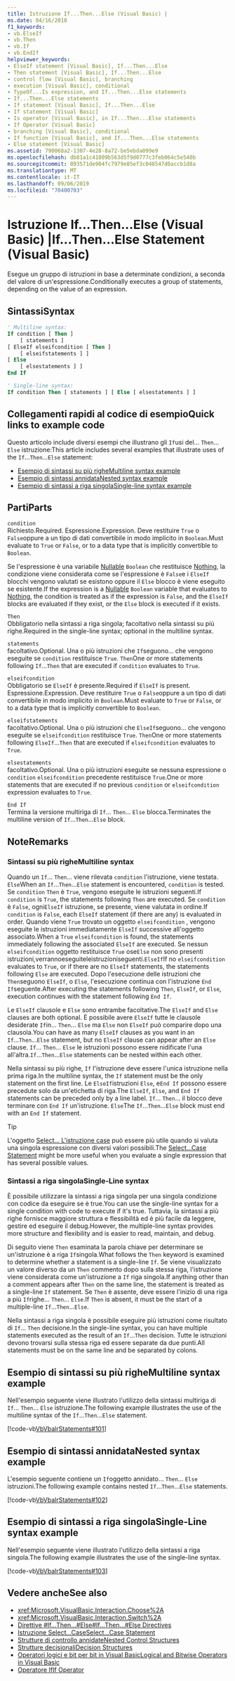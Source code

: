 ```yaml
---
title: Istruzione If...Then...Else (Visual Basic) |
ms.date: 04/16/2018
f1_keywords:
- vb.ElseIf
- vb.Then
- vb.If
- vb.EndIf
helpviewer_keywords:
- ElseIf statement [Visual Basic], If...Then...Else
- Then statement [Visual Basic], If...Then...Else
- control flow [Visual Basic], branching
- execution [Visual Basic], conditional
- TypeOf...Is expression, and If...Then...Else statements
- If...Then...Else statements
- If statement [Visual Basic], If...Then...Else
- If statement [Visual Basic]
- Is operator [Visual Basic], in If...Then...Else statements
- If Operator [Visual Basic]
- branching [Visual Basic], conditional
- If function [Visual Basic], and If...Then...Else statements
- Else statement [Visual Basic]
ms.assetid: 790068a2-1307-4e28-8a72-be5ebda099e9
ms.openlocfilehash: db81a1c41809b563d5f9d0777c3feb064c5e540b
ms.sourcegitcommit: 093571de904fc7979e85ef3c048547d0accb1d8a
ms.translationtype: MT
ms.contentlocale: it-IT
ms.lasthandoff: 09/06/2019
ms.locfileid: "70400703"
---
```

# <a name="ifthenelse-statement-visual-basic"></a><span data-ttu-id="ef10d-102">Istruzione If...Then...Else (Visual Basic) |</span><span class="sxs-lookup"><span data-stu-id="ef10d-102">If...Then...Else Statement (Visual Basic)</span></span>

<span data-ttu-id="ef10d-103">Esegue un gruppo di istruzioni in base a determinate condizioni, a seconda del valore di un'espressione.</span><span class="sxs-lookup"><span data-stu-id="ef10d-103">Conditionally executes a group of statements, depending on the value of an expression.</span></span>

## <a name="syntax"></a><span data-ttu-id="ef10d-104">Sintassi</span><span class="sxs-lookup"><span data-stu-id="ef10d-104">Syntax</span></span>

```vb
' Multiline syntax:
If condition [ Then ]
    [ statements ]
[ ElseIf elseifcondition [ Then ]
    [ elseifstatements ] ]
[ Else
    [ elsestatements ] ]
End If

' Single-line syntax:
If condition Then [ statements ] [ Else [ elsestatements ] ]
```

## <a name="quick-links-to-example-code"></a><span data-ttu-id="ef10d-105">Collegamenti rapidi al codice di esempio</span><span class="sxs-lookup"><span data-stu-id="ef10d-105">Quick links to example code</span></span>

<span data-ttu-id="ef10d-106">Questo articolo include diversi esempi che illustrano gli `If`usi del... `Then`... `Else` istruzione:</span><span class="sxs-lookup"><span data-stu-id="ef10d-106">This article includes several examples that illustrate uses of the `If`...`Then`...`Else` statement:</span></span>

- [<span data-ttu-id="ef10d-107">Esempio di sintassi su più righe</span><span class="sxs-lookup"><span data-stu-id="ef10d-107">Multiline syntax example</span></span>](#multi-line)
- [<span data-ttu-id="ef10d-108">Esempio di sintassi annidata</span><span class="sxs-lookup"><span data-stu-id="ef10d-108">Nested syntax example</span></span>](#nested)
- [<span data-ttu-id="ef10d-109">Esempio di sintassi a riga singola</span><span class="sxs-lookup"><span data-stu-id="ef10d-109">Single-line syntax example</span></span>](#single-line)

## <a name="parts"></a><span data-ttu-id="ef10d-110">Parti</span><span class="sxs-lookup"><span data-stu-id="ef10d-110">Parts</span></span>

`condition` \
<span data-ttu-id="ef10d-111">Richiesto.</span><span class="sxs-lookup"><span data-stu-id="ef10d-111">Required.</span></span> <span data-ttu-id="ef10d-112">Espressione.</span><span class="sxs-lookup"><span data-stu-id="ef10d-112">Expression.</span></span> <span data-ttu-id="ef10d-113">Deve restituire `True` o `False`oppure a un tipo di dati convertibile in modo implicito in `Boolean`.</span><span class="sxs-lookup"><span data-stu-id="ef10d-113">Must evaluate to `True` or `False`, or to a data type that is implicitly convertible to `Boolean`.</span></span>

<span data-ttu-id="ef10d-114">Se l'espressione è una variabile [Nullable](../../../visual-basic/programming-guide/language-features/data-types/nullable-value-types.md) `Boolean` che restituisce [Nothing](../../../visual-basic/language-reference/nothing.md), la condizione viene considerata come se l'espressione è `False`e i `ElseIf` blocchi vengono valutati se esistono oppure il `Else` blocco è viene eseguito se esistente.</span><span class="sxs-lookup"><span data-stu-id="ef10d-114">If the expression is a [Nullable](../../../visual-basic/programming-guide/language-features/data-types/nullable-value-types.md) `Boolean` variable that evaluates to [Nothing](../../../visual-basic/language-reference/nothing.md), the condition is treated as if the expression is `False`, and the `ElseIf` blocks are evaluated if they exist, or the `Else` block is executed if it exists.</span></span>

`Then` \
<span data-ttu-id="ef10d-115">Obbligatorio nella sintassi a riga singola; facoltativo nella sintassi su più righe.</span><span class="sxs-lookup"><span data-stu-id="ef10d-115">Required in the single-line syntax; optional in the multiline syntax.</span></span>

`statements` \
<span data-ttu-id="ef10d-116">facoltativo.</span><span class="sxs-lookup"><span data-stu-id="ef10d-116">Optional.</span></span> <span data-ttu-id="ef10d-117">Una o più istruzioni che `If`seguono... che vengono eseguite se `condition` restituisce `True`. `Then`</span><span class="sxs-lookup"><span data-stu-id="ef10d-117">One or more statements following `If`...`Then` that are executed if `condition` evaluates to `True`.</span></span>

`elseifcondition` \
<span data-ttu-id="ef10d-118">Obbligatorio se `ElseIf` è presente.</span><span class="sxs-lookup"><span data-stu-id="ef10d-118">Required if `ElseIf` is present.</span></span> <span data-ttu-id="ef10d-119">Espressione.</span><span class="sxs-lookup"><span data-stu-id="ef10d-119">Expression.</span></span> <span data-ttu-id="ef10d-120">Deve restituire `True` o `False`oppure a un tipo di dati convertibile in modo implicito in `Boolean`.</span><span class="sxs-lookup"><span data-stu-id="ef10d-120">Must evaluate to `True` or `False`, or to a data type that is implicitly convertible to `Boolean`.</span></span>

`elseifstatements` \
<span data-ttu-id="ef10d-121">facoltativo.</span><span class="sxs-lookup"><span data-stu-id="ef10d-121">Optional.</span></span> <span data-ttu-id="ef10d-122">Una o più istruzioni che `ElseIf`seguono... che vengono eseguite se `elseifcondition` restituisce `True`. `Then`</span><span class="sxs-lookup"><span data-stu-id="ef10d-122">One or more statements following `ElseIf`...`Then` that are executed if `elseifcondition` evaluates to `True`.</span></span>

`elsestatements` \
<span data-ttu-id="ef10d-123">facoltativo.</span><span class="sxs-lookup"><span data-stu-id="ef10d-123">Optional.</span></span> <span data-ttu-id="ef10d-124">Una o più istruzioni eseguite se nessuna espressione o `condition` `elseifcondition` precedente restituisce `True`.</span><span class="sxs-lookup"><span data-stu-id="ef10d-124">One or more statements that are executed if no previous `condition` or `elseifcondition` expression evaluates to `True`.</span></span>

`End If` \
<span data-ttu-id="ef10d-125">Termina la versione multiriga di `If`... `Then`... `Else` blocca.</span><span class="sxs-lookup"><span data-stu-id="ef10d-125">Terminates the multiline version of `If`...`Then`...`Else` block.</span></span>

## <a name="remarks"></a><span data-ttu-id="ef10d-126">Note</span><span class="sxs-lookup"><span data-stu-id="ef10d-126">Remarks</span></span>

### <a name="multiline-syntax"></a><span data-ttu-id="ef10d-127">Sintassi su più righe</span><span class="sxs-lookup"><span data-stu-id="ef10d-127">Multiline syntax</span></span>

<span data-ttu-id="ef10d-128">Quando un `If`... `Then`... viene rilevata `condition` l'istruzione, viene testata. `Else`</span><span class="sxs-lookup"><span data-stu-id="ef10d-128">When an `If`...`Then`...`Else` statement is encountered, `condition` is tested.</span></span> <span data-ttu-id="ef10d-129">Se `condition` `Then` è `True`, vengono eseguite le istruzioni seguenti.</span><span class="sxs-lookup"><span data-stu-id="ef10d-129">If `condition` is `True`, the statements following `Then` are executed.</span></span> <span data-ttu-id="ef10d-130">Se `condition` è `False`, ogni`ElseIf` istruzione, se presente, viene valutata in ordine.</span><span class="sxs-lookup"><span data-stu-id="ef10d-130">If `condition` is `False`, each `ElseIf` statement (if there are any) is evaluated in order.</span></span> <span data-ttu-id="ef10d-131">Quando viene `True` trovato un oggetto `elseifcondition` , vengono eseguite le istruzioni immediatamente `ElseIf` successive all'oggetto associato.</span><span class="sxs-lookup"><span data-stu-id="ef10d-131">When a `True` `elseifcondition` is found, the statements immediately following the associated `ElseIf` are executed.</span></span> <span data-ttu-id="ef10d-132">Se nessun `elseifcondition` oggetto restituisce `True` ose`Else` non sono presenti istruzioni,verrannoeseguiteleistruzioniseguenti.`ElseIf`</span><span class="sxs-lookup"><span data-stu-id="ef10d-132">If no `elseifcondition` evaluates to `True`, or if there are no `ElseIf` statements, the statements following `Else` are executed.</span></span> <span data-ttu-id="ef10d-133">Dopo l'esecuzione delle istruzioni che `Then`seguono `ElseIf`, o `Else`, l'esecuzione continua con l'istruzione `End If`seguente.</span><span class="sxs-lookup"><span data-stu-id="ef10d-133">After executing the statements following `Then`, `ElseIf`, or `Else`, execution continues with the statement following `End If`.</span></span>

<span data-ttu-id="ef10d-134">Le `ElseIf` clausole e `Else` sono entrambe facoltative.</span><span class="sxs-lookup"><span data-stu-id="ef10d-134">The `ElseIf` and `Else` clauses are both optional.</span></span> <span data-ttu-id="ef10d-135">È possibile avere `ElseIf` tutte le clausole desiderate `If`in... `Then`... `Else` ma `Else` non `ElseIf` può comparire dopo una clausola.</span><span class="sxs-lookup"><span data-stu-id="ef10d-135">You can have as many `ElseIf` clauses as you want in an `If`...`Then`...`Else` statement, but no `ElseIf` clause can appear after an `Else` clause.</span></span> <span data-ttu-id="ef10d-136">`If`... `Then`... `Else` le istruzioni possono essere nidificate l'una all'altra.</span><span class="sxs-lookup"><span data-stu-id="ef10d-136">`If`...`Then`...`Else` statements can be nested within each other.</span></span>

<span data-ttu-id="ef10d-137">Nella sintassi su più righe, `If` l'istruzione deve essere l'unica istruzione nella prima riga.</span><span class="sxs-lookup"><span data-stu-id="ef10d-137">In the multiline syntax, the `If` statement must be the only statement on the first line.</span></span> <span data-ttu-id="ef10d-138">Le `ElseIf`istruzioni `Else`, e`End If` possono essere precedute solo da un'etichetta di riga.</span><span class="sxs-lookup"><span data-stu-id="ef10d-138">The `ElseIf`, `Else`, and `End If` statements can be preceded only by a line label.</span></span> <span data-ttu-id="ef10d-139">`If`... `Then`... il blocco deve terminare con `End If` un'istruzione. `Else`</span><span class="sxs-lookup"><span data-stu-id="ef10d-139">The `If`...`Then`...`Else` block must end with an `End If` statement.</span></span>

> [!TIP]
> <span data-ttu-id="ef10d-140">L'oggetto [Select... L'istruzione case](../../../visual-basic/language-reference/statements/select-case-statement.md) può essere più utile quando si valuta una singola espressione con diversi valori possibili.</span><span class="sxs-lookup"><span data-stu-id="ef10d-140">The [Select...Case Statement](../../../visual-basic/language-reference/statements/select-case-statement.md) might be more useful when you evaluate a single expression that has several possible values.</span></span>

### <a name="single-line-syntax"></a><span data-ttu-id="ef10d-141">Sintassi a riga singola</span><span class="sxs-lookup"><span data-stu-id="ef10d-141">Single-Line syntax</span></span>

<span data-ttu-id="ef10d-142">È possibile utilizzare la sintassi a riga singola per una singola condizione con codice da eseguire se è true.</span><span class="sxs-lookup"><span data-stu-id="ef10d-142">You can use the single-line syntax for a single condition with code to execute if it's true.</span></span> <span data-ttu-id="ef10d-143">Tuttavia, la sintassi a più righe fornisce maggiore struttura e flessibilità ed è più facile da leggere, gestire ed eseguire il debug.</span><span class="sxs-lookup"><span data-stu-id="ef10d-143">However, the multiple-line syntax provides more structure and flexibility and is easier to read, maintain, and debug.</span></span>

<span data-ttu-id="ef10d-144">Di seguito viene `Then` esaminata la parola chiave per determinare se un'istruzione è a riga `If`singola.</span><span class="sxs-lookup"><span data-stu-id="ef10d-144">What follows the `Then` keyword is examined to determine whether a statement is a single-line `If`.</span></span> <span data-ttu-id="ef10d-145">Se viene visualizzato un valore diverso da un `Then` commento dopo sulla stessa riga, l'istruzione viene considerata come un'istruzione a `If` riga singola.</span><span class="sxs-lookup"><span data-stu-id="ef10d-145">If anything other than a comment appears after `Then` on the same line, the statement is treated as a single-line `If` statement.</span></span> <span data-ttu-id="ef10d-146">Se `Then` è assente, deve essere l'inizio di una riga a più `If`righe... `Then`... `Else`.</span><span class="sxs-lookup"><span data-stu-id="ef10d-146">If `Then` is absent, it must be the start of a multiple-line `If`...`Then`...`Else`.</span></span>

<span data-ttu-id="ef10d-147">Nella sintassi a riga singola è possibile eseguire più istruzioni come risultato di `If`... `Then` decisione.</span><span class="sxs-lookup"><span data-stu-id="ef10d-147">In the single-line syntax, you can have multiple statements executed as the result of an `If`...`Then` decision.</span></span> <span data-ttu-id="ef10d-148">Tutte le istruzioni devono trovarsi sulla stessa riga ed essere separate da due punti.</span><span class="sxs-lookup"><span data-stu-id="ef10d-148">All statements must be on the same line and be separated by colons.</span></span>

## <a name="multiline-syntax-example"></a><span data-ttu-id="ef10d-149">Esempio di sintassi su più righe</span><span class="sxs-lookup"><span data-stu-id="ef10d-149">Multiline syntax example</span></span>

<a name="multi-line"></a>

<span data-ttu-id="ef10d-150">Nell'esempio seguente viene illustrato l'utilizzo della sintassi multiriga di `If`... `Then`... `Else` istruzione.</span><span class="sxs-lookup"><span data-stu-id="ef10d-150">The following example illustrates the use of the multiline syntax of the `If`...`Then`...`Else` statement.</span></span>

[!code-vb[VbVbalrStatements#101](~/samples/snippets/visualbasic/VS_Snippets_VBCSharp/VbVbalrStatements/VB/class6.vb#101)]

## <a name="nested-syntax-example"></a><span data-ttu-id="ef10d-151">Esempio di sintassi annidata</span><span class="sxs-lookup"><span data-stu-id="ef10d-151">Nested syntax example</span></span>

<a name="nested"></a>

<span data-ttu-id="ef10d-152">L'esempio seguente contiene un `If`oggetto annidato... `Then`... `Else` istruzioni.</span><span class="sxs-lookup"><span data-stu-id="ef10d-152">The following example contains nested `If`...`Then`...`Else` statements.</span></span>

[!code-vb[VbVbalrStatements#102](~/samples/snippets/visualbasic/VS_Snippets_VBCSharp/VbVbalrStatements/VB/class6.vb#102)]

## <a name="single-line-syntax-example"></a><span data-ttu-id="ef10d-153">Esempio di sintassi a riga singola</span><span class="sxs-lookup"><span data-stu-id="ef10d-153">Single-Line syntax example</span></span>

<a name="single-line"></a><span data-ttu-id="ef10d-154">Nell'esempio seguente viene illustrato l'utilizzo della sintassi a riga singola.</span><span class="sxs-lookup"><span data-stu-id="ef10d-154">The following example illustrates the use of the single-line syntax.</span></span>

[!code-vb[VbVbalrStatements#103](~/samples/snippets/visualbasic/VS_Snippets_VBCSharp/VbVbalrStatements/VB/class6.vb#103)]

## <a name="see-also"></a><span data-ttu-id="ef10d-155">Vedere anche</span><span class="sxs-lookup"><span data-stu-id="ef10d-155">See also</span></span>

- <xref:Microsoft.VisualBasic.Interaction.Choose%2A>
- <xref:Microsoft.VisualBasic.Interaction.Switch%2A>
- [<span data-ttu-id="ef10d-156">Direttive #If...Then...#Else</span><span class="sxs-lookup"><span data-stu-id="ef10d-156">#If...Then...#Else Directives</span></span>](../../../visual-basic/language-reference/directives/if-then-else-directives.md)
- [<span data-ttu-id="ef10d-157">Istruzione Select...Case</span><span class="sxs-lookup"><span data-stu-id="ef10d-157">Select...Case Statement</span></span>](../../../visual-basic/language-reference/statements/select-case-statement.md)
- [<span data-ttu-id="ef10d-158">Strutture di controllo annidate</span><span class="sxs-lookup"><span data-stu-id="ef10d-158">Nested Control Structures</span></span>](../../../visual-basic/programming-guide/language-features/control-flow/nested-control-structures.md)
- [<span data-ttu-id="ef10d-159">Strutture decisionali</span><span class="sxs-lookup"><span data-stu-id="ef10d-159">Decision Structures</span></span>](../../../visual-basic/programming-guide/language-features/control-flow/decision-structures.md)
- [<span data-ttu-id="ef10d-160">Operatori logici e bit per bit in Visual Basic</span><span class="sxs-lookup"><span data-stu-id="ef10d-160">Logical and Bitwise Operators in Visual Basic</span></span>](../../../visual-basic/programming-guide/language-features/operators-and-expressions/logical-and-bitwise-operators.md)
- [<span data-ttu-id="ef10d-161">Operatore If</span><span class="sxs-lookup"><span data-stu-id="ef10d-161">If Operator</span></span>](../../../visual-basic/language-reference/operators/if-operator.md)
